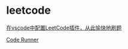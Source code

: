 # leetcode

[在vscode中配置LeetCode插件，从此愉快地刷题](https://www.cnblogs.com/techflow/p/12590795.html)

[Code Runner](https://marketplace.visualstudio.com/items?itemName=formulahendry.code-runner)

